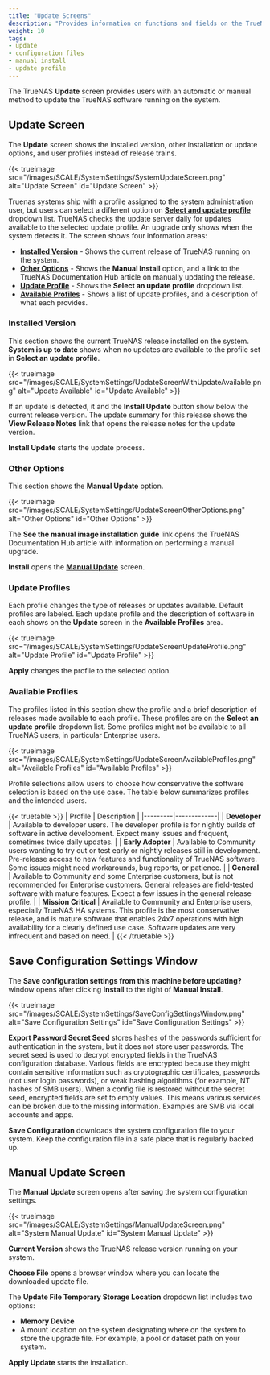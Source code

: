 ```yaml
---
title: "Update Screens"
description: "Provides information on functions and fields on the TrueNAS Update screens."
weight: 10
tags:
- update
- configuration files
- manual install
- update profile
---
```



The TrueNAS **Update** screen provides users with an automatic or manual method to update the TrueNAS software running on the system.

## Update Screen

The **Update** screen shows the installed version, other installation or update options, and user profiles instead of release trains.

{{< trueimage src="/images/SCALE/SystemSettings/SystemUpdateScreen.png" alt="Update Screen" id="Update Screen" >}}

Truenas systems ship with a profile assigned to the system administration user, but users can select a different option on [**Select and update profile**]() dropdown list.
TrueNAS checks the update server daily for updates available to the selected update profile.
An upgrade only shows when the system detects it. The screen shows four information areas:

- [**Installed Version**](#installed-version) - Shows the current release of TrueNAS running on the system.
- [**Other Options**](#other-options) - Shows the **Manual Install** option, and a link to the TrueNAS Documentation Hub article on manually updating the release.
- [**Update Profile**](#update-profiles) - Shows the **Select an update profile** dropdown list.
- [**Available Profiles**](#available-profiles) - Shows a list of update profiles, and a description of what each provides.

### Installed Version

This section shows the current TrueNAS release installed on the system. **System is up to date** shows when no updates are available to the profile set in **Select an update profile**.

{{< trueimage src="/images/SCALE/SystemSettings/UpdateScreenWithUpdateAvailable.png" alt="Update Available" id="Update Available" >}}

If an update is detected, it and the **Install Update** button show below the current release version.
The update summary for this release shows the **View Release Notes** link that opens the release notes for the update version.

**Install Update** starts the update process.

### Other Options

This section shows the **Manual Update** option.

{{< trueimage src="/images/SCALE/SystemSettings/UpdateScreenOtherOptions.png" alt="Other Options" id="Other Options" >}}

The **See the manual image installation guide** link opens the TrueNAS Documentation Hub article with information on performing a manual upgrade.

**Install** opens the [**Manual Update**](#manual-update-screen) screen.

### Update Profiles

Each profile changes the type of releases or updates available. Default profiles are labeled.
Each update profile and the description of software in each shows on the **Update** screen in the **Available Profiles** area.

{{< trueimage src="/images/SCALE/SystemSettings/UpdateScreenUpdateProfile.png" alt="Update Profile" id="Update Profile" >}}

**Apply** changes the profile to the selected option.

### Available Profiles

The profiles listed in this section show the profile and a brief description of releases made available to each profile. These profiles are on the **Select an update profile** dropdown list. Some profiles might not be available to all TrueNAS users, in particular Enterprise users.

{{< trueimage src="/images/SCALE/SystemSettings/UpdateScreenAvailableProfiles.png" alt="Available Profiles" id="Available Profiles" >}}

Profile selections allow users to choose how conservative the software selection is based on the use case. The table below summarizes profiles and the intended users.

{{< truetable >}}
| Profile | Description |
|---------|-------------|
| **Developer** | Available to developer users. The developer profile is for nightly builds of software in active development. Expect many issues and frequent, sometimes twice daily updates. |
| **Early Adopter** | Available to Community users wanting to try out or test early or nightly releases still in development. Pre-release access to new features and functionality of TrueNAS software. Some issues might need workarounds, bug reports, or patience. |
| **General** | Available to Community and some Enterprise customers, but is not recommended for Enterprise customers. General releases are field-tested software with mature features. Expect a few issues in the general release profile. |
| **Mission Critical** | Available to Community and Enterprise users, especially TrueNAS HA systems. This profile is the most conservative release, and is mature software that enables 24x7 operations with high availability for a clearly defined use case. Software updates are very infrequent and based on need. |
{{< /truetable >}}

## Save Configuration Settings Window

The **Save configuration settings from this machine before updating?** window opens after clicking **Install** to the right of **Manual Install**.

{{< trueimage src="/images/SCALE/SystemSettings/SaveConfigSettingsWindow.png" alt="Save Configuration Settings" id="Save Configuration Settings" >}}

**Export Password Secret Seed** stores hashes of the passwords sufficient for authentication in the system, but it does not store user passwords.
The secret seed is used to decrypt encrypted fields in the TrueNAS configuration database.
Various fields are encrypted because they might contain sensitive information such as cryptographic certificates, passwords (not user login passwords), or weak hashing algorithms (for example, NT hashes of SMB users).
When a config file is restored without the secret seed, encrypted fields are set to empty values.
This means various services can be broken due to the missing information. Examples are SMB via local accounts and apps.

**Save Configuration** downloads the system configuration file to your system. Keep the configuration file in a safe place that is regularly backed up.

## Manual Update Screen

The **Manual Update** screen opens after saving the system configuration settings.

{{< trueimage src="/images/SCALE/SystemSettings/ManualUpdateScreen.png" alt="System Manual Update" id="System Manual Update" >}}

**Current Version** shows the TrueNAS release version running on your system.

**Choose File** opens a browser window where you can locate the downloaded update file.

The **Update File Temporary Storage Location** dropdown list includes two options:
* **Memory Device** 
* A mount location on the system designating where on the system to store the upgrade file. For example, a pool or dataset path on your system.

**Apply Update** starts the installation.
